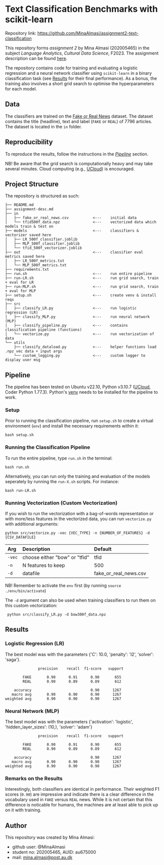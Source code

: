 # Text Classification Benchmarks with scikit-learn
Repository link: https://github.com/MinaAlmasi/assignment2-text-classification

This repository forms *assignment 2* by Mina Almasi (202005465) in the subject *Language Analytics*, *Cultural Data Science*, F2023. The assignment description can be found [here](https://github.com/MinaAlmasi/assignment2-text-classification/blob/main/assignment-desc.md). 

The repository contains code for training and evaluating a logistic regression and a neural network classifier using ```scikit-learn``` in a binary classification task (see [Results](https://github.com/MinaAlmasi/assignment2-text-classification/tree/main#results) for their final performance). As a bonus, the training also involves a short grid search to optimise the hyperparameters for each model. 

## Data
The classifiers are trained on the [Fake or Real News](https://www.kaggle.com/datasets/jillanisofttech/fake-or-real-news) dataset. The dataset contains the title (headline), text and label (```FAKE``` or ```REAL```) of 7796 articles. The dataset is located in the ```in``` folder. 
 
## Reproducibility
To reproduce the results, follow the instructions in the [*Pipeline*](https://github.com/MinaAlmasi/assignment2-text-classification/tree/main#pipeline) section. 

NB! Be aware that the grid search is computationally heavy and may take several minutes. Cloud computing (e.g., [UCloud](https://cloud.sdu.dk/)) is encouraged.


## Project Structure 
The repository is structured as such:

```
├── README.md
├── assignment-desc.md
├── in
│   ├── fake_or_real_news.csv           <---    initial data
│   └── tfid500f_data.npz               <---    vectorized data which models train & test on
├── models                              <---    classifiers & vectorizer saved here
│   ├── LR_500f_classifier.joblib
│   ├── MLP_500f_classifier.joblib
│   └── tfid_500f_vectorizer.joblib
├── out                                 <---    classifier eval metrics saved here
│   ├── LR_500f_metrics.txt
│   └── MLP_500f_metrics.txt
├── requirements.txt
├── run.sh                              <---    run entire pipeline 
├── run-LR.sh                           <---    run grid search, train + eval for LR 
├── run-MLP.sh                          <---    run grid search, train + eval for MLP 
├── setup.sh                            <---    create venv & install reqs
├── src
│   ├── classify_LR.py                  <---    run logistic regression (LR)
│   ├── classify_MLP.py                 <---    run neural network (MLP)
│   ├── classify_pipeline.py            <---    contains classification pipeline (functions)
│   └── vectorize.py                    <---    run vectorization of data
└── utils
    ├── classify_dataload.py            <---    helper functions load .npz vec data + input args
    └── custom_logging.py               <---    custom logger to display user msg
```

## Pipeline
The pipeline has been tested on Ubuntu v22.10, Python v3.10.7 ([UCloud](https://cloud.sdu.dk/), Coder Python 1.77.3). Python's [venv](https://docs.python.org/3/library/venv.html) needs to be installed for the pipeline to work.


### Setup
Prior to running the classification pipeline,  run ```setup.sh``` to create a virtual environment (```env```) and install the necessary requirements within it:
```
bash setup.sh
```


### Running the Classification Pipeline
To run the entire pipeline, type ```run.sh``` in the terminal:
```
bash run.sh
```

Alternatively, you can run only the training and evaluation of the models seperately by running the ```run-X.sh``` scripts. For instance: 
```
bash run-LR.sh
```


### Running Vectorization (Custom Vectorization)
If you wish to run the vectorization with a bag-of-words representation or with more/less features in the vectorized data, you can run ```vectorize.py``` with additional arguments:
```
python src/vectorize.py -vec {VEC_TYPE} -n {NUMBER_OF_FEATURES} -d {CSV_DATAFILE}
```

| Arg        | Description                                         | Default               |
| :---       |:---                                                 |:---                   |
| ```-vec``` | choose either "bow" or "tfid"                       | tfid                  |
| ```-n```   | N features to keep                                  | 500                   |
| ```-d```   | datafile                                            | fake_or_real_news.csv |

NB! Remember to activate the ```env``` first (by running ```source ./env/bin/activate```)


The ```-d``` argument can also be used when training classifiers to run them on this custom vectorization:
```
 python src/classify_LR.py -d bow300f_data.npz
```

## Results

### Logistic Regression (LR)
The best model was with the parameters {'C': 10.0, 'penalty': 'l2', 'solver': 'saga'}.
```
               precision    recall  f1-score   support

        FAKE       0.90      0.91      0.90       655
        REAL       0.90      0.89      0.89       612

    accuracy                           0.90      1267
   macro avg       0.90      0.90      0.90      1267
weighted avg       0.90      0.90      0.90      1267
```
### Neural Network (MLP)
The best model was with the parameters {'activation': 'logistic', 'hidden_layer_sizes': (10,), 'solver': 'adam'}
```
               precision    recall  f1-score   support

        FAKE       0.90      0.91      0.90       655
        REAL       0.90      0.89      0.89       612

    accuracy                           0.90      1267
   macro avg       0.90      0.90      0.90      1267
weighted avg       0.90      0.90      0.90      1267
```

### Remarks on the Results
Interestingly, both classifiers are identical in performance. Their weighted F1 scores (```0.90```) are impressive and indicate there is a clear difference in the vocabulary used in ```FAKE``` versus ```REAL``` news. While it is not certain that this difference is noticable for humans, the machines are at least able to pick up on it with training.

## Author 
This repository was created by Mina Almasi:
- github user: @MinaAlmasi
- student no: 202005465, AUID: au675000
- mail: mina.almasi@post.au.dk 
